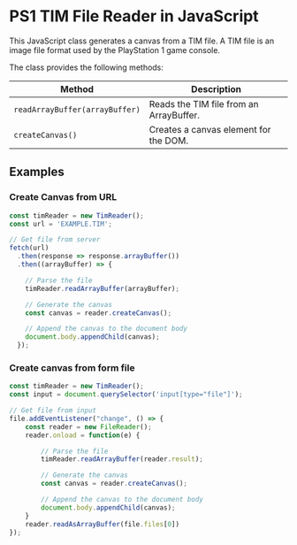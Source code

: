 # PS1 TIM File Reader in JavaScript
This JavaScript class generates a canvas from a TIM file. A TIM file is an image file format used by the PlayStation 1 game console.

The class provides the following methods:

| Method            | Description |
| ----------------- | ----------- |
| `readArrayBuffer(arrayBuffer)` | Reads the TIM file from an ArrayBuffer. |
| `createCanvas()`    | Creates a canvas element for the DOM. |

## Examples

### Create Canvas from URL

```javascript
const timReader = new TimReader();
const url = 'EXAMPLE.TIM';

// Get file from server
fetch(url)
  .then(response => response.arrayBuffer())
  .then((arrayBuffer) => {

    // Parse the file
    timReader.readArrayBuffer(arrayBuffer);

    // Generate the canvas
    const canvas = reader.createCanvas();

    // Append the canvas to the document body
    document.body.appendChild(canvas);
  });
```

### Create canvas from form file

```javascript
const timReader = new TimReader();
const input = document.querySelector('input[type="file"]');

// Get file from input
file.addEventListener("change", () => {
    const reader = new FileReader();
    reader.onload = function(e) {

        // Parse the file
        timReader.readArrayBuffer(reader.result);

        // Generate the canvas
        const canvas = reader.createCanvas();

        // Append the canvas to the document body
        document.body.appendChild(canvas);
    }
    reader.readAsArrayBuffer(file.files[0])
});
```